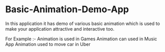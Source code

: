# Basic-Animation-Demo-App
In this application it has demo of various basic animation which is used to make your application attractive and interactive too. 

For Example :- 
Animation is used in Games 
Animation can used in Music App
Animation used to move car in Uber 
